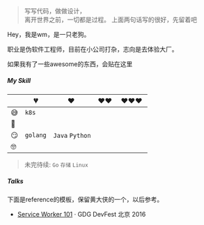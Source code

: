 > 写写代码，做做设计，  
> 离开世界之前，一切都是过程。
> 上面两句话写的很好，先留着吧

Hey，我是wm，是一只老狗。

职业是伪软件工程师，目前在小公司打杂，志向是去体验大厂。

如果我有了一些awesome的东西，会贴在这里

##### My Skill

|     | 💔️           | ❤️ ️                                          | ❤️❤️ ️                                          | ❤️❤️❤️ ️                                      |
| --- | ------------- | --------------------------------------------- | ----------------------------------------------- | --------------------------------------------- |
| 😅  | `k8s`         |                                   |                       |                       |
| 🧐  |               |  |  |                             |
| 😏  | `golang`       | `Java` `Python`                               |                     |  |
| 🤓  |               |                          |                           |                              |

> 未完待续:  `Go` `存储` `Linux`
##### Talks


 下面是reference的模板，保留黄大侠的一个，以后参考。

- [Service Worker 101][1] · GDG DevFest 北京 2016

[1]: //huangxuan.me/2016/11/20/sw-101-gdgdf/